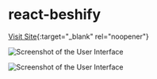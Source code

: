 # react-beshify

[Visit Site](https://lenor-beshify.netlify.app/){:target="_blank" rel="noopener"}

![Screenshot of the User Interface](https://github.com/lenor21/react-beshify/blob/main/Screen%20Shot%202023-09-18%20at%2010.26.38%20AM.png)

![Screenshot of the User Interface](https://github.com/lenor21/react-beshify/blob/main/Screen%20Shot%202023-09-18%20at%2010.27.02%20AM.png)


